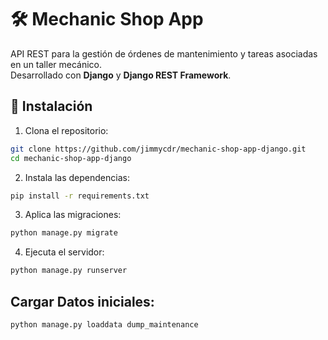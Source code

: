 # 🛠️ Mechanic Shop App

API REST para la gestión de órdenes de mantenimiento y tareas asociadas en un taller mecánico.  
Desarrollado con **Django** y **Django REST Framework**.

## 🚀 Instalación

1. Clona el repositorio:

```bash
git clone https://github.com/jimmycdr/mechanic-shop-app-django.git
cd mechanic-shop-app-django
```
2. Instala las dependencias:

```bash
pip install -r requirements.txt
```
3. Aplica las migraciones:

```bash
python manage.py migrate
```
4. Ejecuta el servidor:

```bash
python manage.py runserver
```
## Cargar Datos iniciales:

```bash
python manage.py loaddata dump_maintenance
```